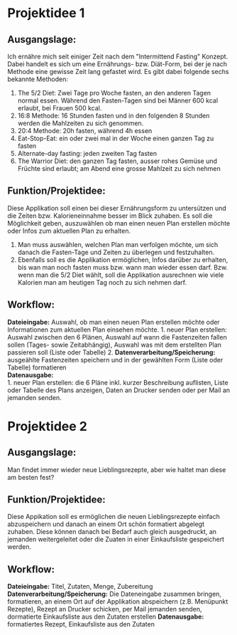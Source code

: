 # Projektidee 1  
## Ausgangslage:  
Ich ernähre mich seit einiger Zeit nach dem "Intermittend Fasting" Konzept. Dabei handelt es sich um eine Ernährungs- bzw. Diät-Form, bei der je nach Methode eine gewisse Zeit lang gefastet wird. Es gibt dabei folgende sechs bekannte Methoden:  
1. The 5/2 Diet: Zwei Tage pro Woche fasten, an den anderen Tagen normal essen. Während den Fasten-Tagen sind bei Männer 600 kcal erlaubt, bei Frauen 500 kcal.  
2. 16:8 Methode: 16 Stunden fasten und in den folgenden 8 Stunden werden die Mahlzeiten zu sich genommen.   
3. 20:4 Methode: 20h fasten, während 4h essen    
4. Eat-Stop-Eat: ein oder zwei mal in der Woche einen ganzen Tag zu fasten  
5. Alternate-day fasting: jeden zweiten Tag fasten  
6. The Warrior Diet: den ganzen Tag fasten, ausser rohes Gemüse und Früchte sind erlaubt; am Abend eine grosse Mahlzeit zu sich nehmen  

## Funktion/Projektidee:  
Diese Applikation soll einen bei dieser Ernährungsform zu untersützen und die Zeiten bzw. Kalorieneinnahme besser im Blick zuhaben. Es soll die Möglichkeit geben, auszuwählen ob man einen neuen Plan erstellen möchte oder Infos zum aktuellen Plan zu erhalten.  
1. Man muss auswählen, welchen Plan man verfolgen möchte, um sich danach die Fasten-Tage und Zeiten zu überlegen und festzuhalten.  
2. Ebenfalls soll es die Applikation ermöglichen, Infos darüber zu erhalten, bis wan man noch fasten muss bzw. wann man wieder essen darf. Bzw. wenn man die 5/2 Diet wählt, soll die Applikation ausrechnen wie viele Kalorien man am heutigen Tag noch zu sich nehmen darf.   

## Workflow:  
**Dateieingabe:**  Auswahl, ob man einen neuen Plan erstellen möchte oder Informationen zum aktuellen Plan einsehen möchte.
    1. neuer Plan erstellen: Auswahl zwischen den 6 Plänen, Auswahl auf wann die Fastenzeiten fallen sollen (Tages- sowie Zeitabhängig), Auswahl was mit dem erstellten Plan passieren soll (Liste oder Tabelle)
    2. 
	**Datenverarbeitung/Speicherung:**  ausgeählte Fastenzeiten speichern und in der gewählten Form (Liste oder Tabelle) formatieren   
	**Datenausgabe:**  
    1. neuer Plan erstellen: die 6 Pläne inkl. kurzer Beschreibung auflisten, Liste oder Tabelle des Plans anzeigen, Daten an Drucker senden oder per Mail an jemanden senden.  
    
    
# Projektidee 2  

## Ausgangslage:  
Man findet immer wieder neue Lieblingsrezepte, aber wie haltet man diese am besten fest?

## Funktion/Projektidee:  
Diese Appikation soll es ermöglichen die neuen Lieblingsrezepte einfach abzuspeichern und danach an einem Ort schön formatiert abgelegt zuhaben. Diese können danach bei Bedarf auch gleich ausgedruckt, an jemanden weitergeleitet oder die Zuaten in einer Einkaufsliste gespeichert werden.    

## Workflow:  
**Dateieingabe:**  Titel, Zutaten, Menge, Zubereitung 
**Datenverarbeitung/Speicherung:**  Die Dateneingabe zusammen bringen, formatieren, an einem Ort auf der Applikation abspeichern (z.B. Menüpunkt Rezepte), Rezept an Drucker schicken, per Mail jemanden senden, dormatierte Einkaufsliste aus den Zutaten erstellen
**Datenausgabe:**  formatiertes Rezept, Einkaufsliste aus den Zutaten 
 
